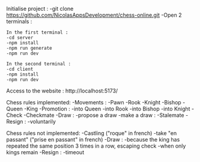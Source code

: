 Initialise project :
-git clone https://github.com/NicolasAppsDevelopment/chess-online.git
-Open 2 terminals :

    In the first terminal :
    -cd server
    -npm install
    -npm run generate
    -npm run dev

    In the second terminal :
    -cd client
    -npm install
    -npm run dev


Access to the website :
http://localhost:5173/


Chess rules implemented:
-Movements :
    -Pawn
    -Rook
    -Knight
    -Bishop
    -Queen
    -King
-Promotion :
    -into Queen
    -into Rook
    -into Bishop
    -into Knight
-Check
-Checkmate
-Draw :
    -propose a draw
    -make a draw :
        -Stalemate
-Resign :
    -voluntarily 

Chess rules not implemented:
-Castling ("roque" in french)
-take "en passant" ("prise en passant" in french)
-Draw :
    -because the king has repeated the same position 3 times in a row, escaping check
    -when only kings remain
-Resign :
    -timeout